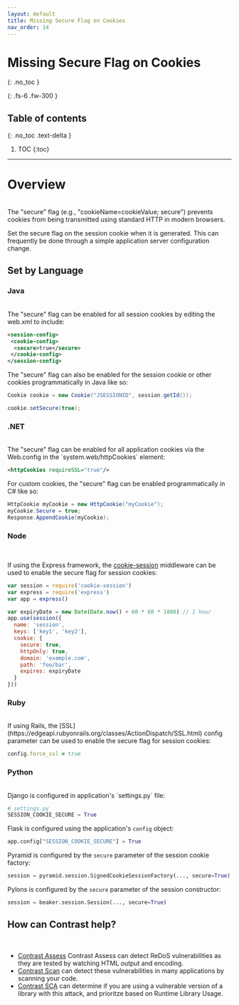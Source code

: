 ```yaml
---
layout: default
title: Missing Secure Flag on Cookies
nav_order: 14
---
```


# Missing Secure Flag on Cookies
{: .no_toc }

{: .fs-6 .fw-300 }

## Table of contents
{: .no_toc .text-delta }

1. TOC
{:toc}

---
# Overview 
<br/> 
The "secure" flag (e.g., "cookieName=cookieValue; secure") prevents cookies from being transmitted using standard HTTP in modern browsers. 

Set the secure flag on the session cookie when it is generated. This can frequently be done through a simple application 
server configuration change. 

## Set by Language 

### Java 
<br/> 
The "secure" flag can be enabled for all session cookies by editing the web.xml to include: 

```xml
<session-config>
 <cookie-config>
  <secure>true</secure>
 </cookie-config>
</session-config>
``` 

The "secure" flag can also be enabled for the session cookie or other cookies programmatically in Java like so:

```java
Cookie cookie = new Cookie("JSESSIONID", session.getId());

cookie.setSecure(true);
``` 

### .NET 
<br/> 
The "secure" flag can be enabled for all application cookies via the Web.config in the `system.web/httpCookies` element:

```xml
<httpCookies requireSSL="true"/>
``` 

For custom cookies, the "secure" flag can be enabled programmatically in C# like so: 

```csharp
HttpCookie myCookie = new HttpCookie("myCookie");
myCookie.Secure = true;
Response.AppendCookie(myCookie);
``` 

### Node 
<br/> 

If using the Express framework, the [cookie-session](https://www.npmjs.com/package/cookie-session) middleware can be used to enable the secure flag for session cookies:

```js
var session = require('cookie-session')
var express = require('express')
var app = express()

var expiryDate = new Date(Date.now() + 60 * 60 * 1000) // 1 hour
app.use(session({
  name: 'session',
  keys: ['key1', 'key2'],
  cookie: {
    secure: true,
    httpOnly: true,
    domain: 'example.com',
    path: 'foo/bar',
    expires: expiryDate
  }
}))
```

### Ruby 
<br/> 
If using Rails, the [SSL](https://edgeapi.rubyonrails.org/classes/ActionDispatch/SSL.html) config parameter can be used to enable the secure flag for session cookies: 

```ruby
config.force_ssl = true
```

### Python 
<br/> 
Django is configured in application's `settings.py` file:

```python
# settings.py
SESSION_COOKIE_SECURE = True
``` 

Flask is configured using the application's `config` object: 

```python
app.config["SESSION_COOKIE_SECURE"] = True
``` 

Pyramid is configured by the `secure` parameter of the session cookie factory: 

```python
session = pyramid.session.SignedCookieSessionFactory(..., secure=True)
``` 

Pylons is configured by the `secure` parameter of the session constructor: 

```python
session = beaker.session.Session(..., secure=True)
```


## How can Contrast help?  
<br/> 

- [Contrast Assess](https://www.contrastsecurity.com/contrast-assess) Contrast Assess can detect ReDoS vulnerabilities as they are tested by watching HTML output and encoding.
- [Contrast Scan](https://www.contrastsecurity.com/contrast-scan) can detect these vulnerabilities in many applications by scanning your code.
- [Contrast SCA](https://www.contrastsecurity.com/contrast-sca) can determine if you are using a vulnerable version of a library with this attack, and prioritze based on Runtime Library Usage.
